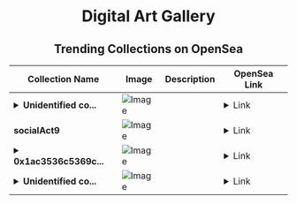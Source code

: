 <div align="center">

# Digital Art Gallery

## Trending Collections on OpenSea

| Collection Name                       | Image                                                                                     | Description                       | OpenSea Link                                                                                          |
|---------------------------------------|-------------------------------------------------------------------------------------------|-----------------------------------|--------------------------------------------------------------------------------------------------------|
| **<details><summary>Unidentified co...</summary>Unidentified contract 3c337655-7838-4cc6-82f1-481017523df7</details>** | ![Image](https://i.seadn.io/s/raw/files/a837708742ad8afcb35eb60ba787976d.jpg?w=500&auto=format?w=200&auto=format) |  | <details><summary>Link</summary>[Unidentified contract 3c337655-7838-4cc6-82f1-481017523df7](https://opensea.io/collection/unidentified-contract-3c337655-7838-4cc6-82f1-4810)</details> |
| **socialAct9** | ![Image](https://i.seadn.io/s/raw/files/2187b5da4313a28a922fd228cb5d0f40.png?w=500&auto=format?w=200&auto=format) |  | <details><summary>Link</summary>[socialAct9](https://opensea.io/collection/socialact9)</details> |
| **<details><summary>0x1ac3536c5369c...</summary>0x1ac3536c5369c45fe43d725d1e36008be4ec6bc4</details>** | ![Image](https://i.seadn.io/s/raw/files/0120dbe70465f91ae019e541cba50a56.jpg?w=500&auto=format?w=200&auto=format) |  | <details><summary>Link</summary>[0x1ac3536c5369c45fe43d725d1e36008be4ec6bc4](https://opensea.io/collection/0x1ac3536c5369c45fe43d725d1e36008be4ec6bc4)</details> |
| **<details><summary>Unidentified co...</summary>Unidentified contract 5d78acc0-8a44-4e26-a3c4-d66b36d6d867</details>** | ![Image](https://i.seadn.io/s/raw/files/a837708742ad8afcb35eb60ba787976d.jpg?w=500&auto=format?w=200&auto=format) |  | <details><summary>Link</summary>[Unidentified contract 5d78acc0-8a44-4e26-a3c4-d66b36d6d867](https://opensea.io/collection/unidentified-contract-5d78acc0-8a44-4e26-a3c4-d66b)</details> |

</div>